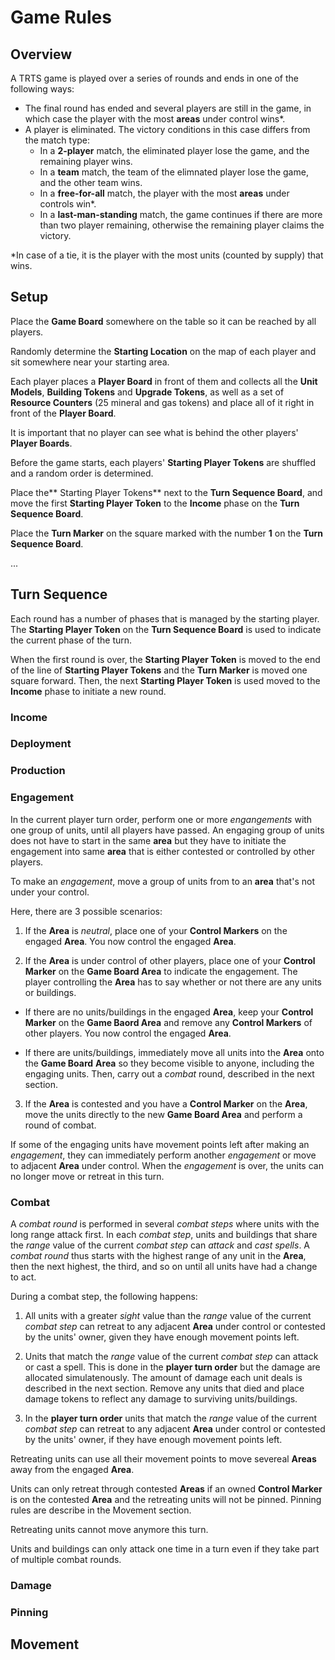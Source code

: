 # Game Rules

## Overview
A TRTS game is played over a series of rounds and ends in one of the following ways:

- The final round has ended and several players are still in the game, in which case the player with the most **areas** under control wins*.
- A player is eliminated. The victory conditions in this case differs from the match type:
  - In a **2-player** match, the eliminated player lose the game, and the remaining player wins.
  - In a **team** match, the team of the elimnated player lose the game, and the other team wins.
  - In a **free-for-all** match, the player with the most **areas** under controls win*.
  - In a **last-man-standing** match, the game continues if there are more than two player remaining, otherwise the remaining player claims the victory.

*In case of a tie, it is the player with the most units (counted by supply) that wins.

## Setup

Place the **Game Board** somewhere on the table so it can be reached by all players.

Randomly determine the **Starting Location** on the map of each player and sit somewhere near your starting area.

Each player places a **Player Board** in front of them and collects all the **Unit Models**, **Building Tokens** and **Upgrade Tokens**, as well as a set of **Resource Counters** (25 mineral and gas tokens) and place all of it right in front of the **Player Board**.

It is important that no player can see what is behind the other players' **Player Boards**.

Before the game starts, each players' **Starting Player Tokens** are shuffled and a random order is determined. 

Place the** Starting Player Tokens** next to the **Turn Sequence Board**, and move the first **Starting Player Token** to the **Income** phase on the **Turn Sequence Board**.

Place the **Turn Marker** on the square marked with the number **1** on the **Turn Sequence Board**.

...

## Turn Sequence 

Each round has a number of phases that is managed by the starting player. The **Starting Player Token** on the **Turn Sequence Board** is used to indicate the current phase of the turn.

When the first round is over, the **Starting Player Token** is moved to the end of the line of **Starting Player Tokens** and the **Turn Marker** is moved one square forward. 
Then, the next **Starting Player Token** is used moved to the **Income** phase to initiate a new round.

### Income

### Deployment

### Production

### Engagement
In the current player turn order, perform one or more _engangements_ with one group of units, until all players have passed.
An engaging group of units does not have to start in the same **area** but they have to initiate the engagement into same **area** that is either contested or controlled by other players.

To make an _engagement_, move a group of units from to an **area** that's not under your control. 

Here, there are 3 possible scenarios:

1. If the **Area** is _neutral_, place one of your **Control Markers** on the engaged **Area**. You now control the engaged **Area**. 

2. If the **Area** is under control of other players, place one of your **Control Marker** on the **Game Board Area** to indicate the engagement. 
The player controlling the **Area** has to say whether or not there are any units or buildings.

* If there are no units/buildings in the engaged **Area**, keep your **Control Marker** on the **Game Baord Area** and remove any **Control Markers** of other players. 
You now control the engaged **Area**.

* If there are units/buildings, immediately move all units into the **Area** onto the **Game Board** **Area** so they become visible to anyone, including the engaging units.
Then, carry out a _combat_ round, described in the next section.

3. If the **Area** is contested and you have a **Control Marker** on the **Area**, move the units directly to the new **Game Board Area** and perform a round of combat.

If some of the engaging units have movement points left after making an _engagement_, they can immediately perform another _engagement_ or move to adjacent **Area** under control. When the _engagement_ is over, the units can no longer move or retreat in this turn.

### Combat
A _combat round_ is performed in several _combat steps_ where units with the long range attack first. In each _combat step_, units and buildings that share the _range_ value of the current _combat step_ can _attack_ and _cast spells_. A _combat round_ thus starts with the highest range of any unit in the **Area**, then the next highest, the third, and so on until all units have had a change to act. 

During a combat step, the following happens:

1. All units with a greater _sight_ value than the _range_ value of the current _combat step_ can retreat to any adjacent **Area** under control or contested by the units' owner, given they have enough movement points left.

2. Units that match the _range_ value of the current _combat step_ can attack or cast a spell. This is done in the **player turn order** but the damage are allocated simulatenously. The amount of damage each unit deals is described in the next section. Remove any units that died and place damage tokens to reflect any damage to surviving units/buildings.

3. In the **player turn order** units that match the _range_ value of the current _combat step_ can retreat to any adjacent **Area** under control or contested by the units' owner, if they have enough movement points left. 

Retreating units can use all their movement points to move severeal **Areas** away from the engaged **Area**. 

Units can only retreat through contested **Areas** if an owned **Control Marker** is on the contested **Area** and the retreating units will not be pinned. Pinning rules are describe in the Movement section.

Retreating units cannot move anymore this turn. 

Units and buildings can only attack one time in a turn even if they take part of multiple combat rounds. 

### Damage


### Pinning



## Movement

